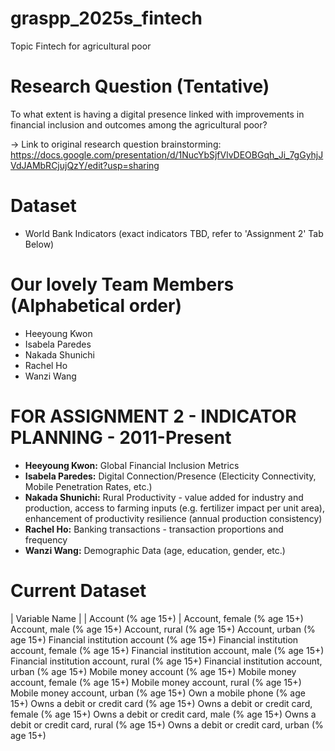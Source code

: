 # graspp_2025s_fintech
Topic
Fintech for agricultural poor

# Research Question (Tentative)
To what extent is having a digital presence linked with improvements in financial inclusion and outcomes among the agricultural poor?

-> Link to original research question brainstorming: https://docs.google.com/presentation/d/1NucYbSjfVlvDEOBGqh_Ji_7gGyhjJVdJAMbRCjujQzY/edit?usp=sharing

# Dataset
- World Bank Indicators (exact indicators TBD, refer to 'Assignment 2' Tab Below)

# Our lovely Team Members (Alphabetical order)
- Heeyoung Kwon  
- Isabela Paredes  
- Nakada Shunichi  
- Rachel Ho  
- Wanzi Wang  

# FOR ASSIGNMENT 2 - INDICATOR PLANNING - 2011-Present
* **Heeyoung Kwon:** Global Financial Inclusion Metrics
* **Isabela Paredes:** Digital Connection/Presence (Electicity Connectivity, Mobile Penetration Rates, etc.)
* **Nakada Shunichi:** Rural Productivity - value added for industry and production, access to farming inputs (e.g. fertilizer impact per unit area), enhancement of productivity resilience (annual production consistency)
* **Rachel Ho:** Banking transactions - transaction proportions and frequency
* **Wanzi Wang:** Demographic Data (age, education, gender, etc.)

# Current Dataset
  | Variable Name |
  | Account (% age 15+) |
    Account, female (% age 15+)
    Account, male (% age 15+)
    Account, rural (% age 15+)
    Account, urban (% age 15+)
    Financial institution account (% age 15+)
    Financial institution account, female (% age 15+)
    Financial institution account, male (% age 15+)
    Financial institution account, rural (% age 15+)
    Financial institution account, urban (% age 15+)
    Mobile money account (% age 15+)
    Mobile money account, female (% age 15+)
    Mobile money account, rural (% age 15+)
    Mobile money account, urban (% age 15+)
    Own a mobile phone (% age 15+)
    Owns a debit or credit card (% age 15+)
    Owns a debit or credit card, female (% age 15+)
    Owns a debit or credit card, male (% age 15+)
    Owns a debit or credit card, rural (% age 15+)
    Owns a debit or credit card, urban (% age 15+)
